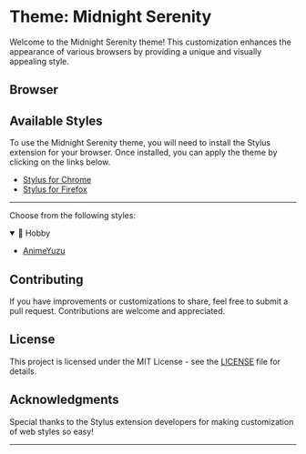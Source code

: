 # Theme: Midnight Serenity

Welcome to the Midnight Serenity theme! This customization enhances the appearance of various browsers by providing a unique and visually appealing style.

## Browser

## Available Styles

To use the Midnight Serenity theme, you will need to install the Stylus extension for your browser. Once installed, you can apply the theme by clicking on the links below.

- [Stylus for Chrome](https://chrome.google.com/webstore/detail/stylus/clngdbkpkpeebahjckkjfobafhncgmne)
- [Stylus for Firefox](https://addons.mozilla.org/en-US/firefox/addon/styl-us/)

---

Choose from the following styles:

<details open>
  <summary>🌈 Hobby</summary>
  
  - [AnimeYuzu](https://github.com/BadEnd777/Midnight-Serenity/tree/main/styles/animeyuzu)

</details>

## Contributing

If you have improvements or customizations to share, feel free to submit a pull request. Contributions are welcome and appreciated.

## License

This project is licensed under the MIT License - see the [LICENSE](LICENSE) file for details.

## Acknowledgments

Special thanks to the Stylus extension developers for making customization of web styles so easy!

---
